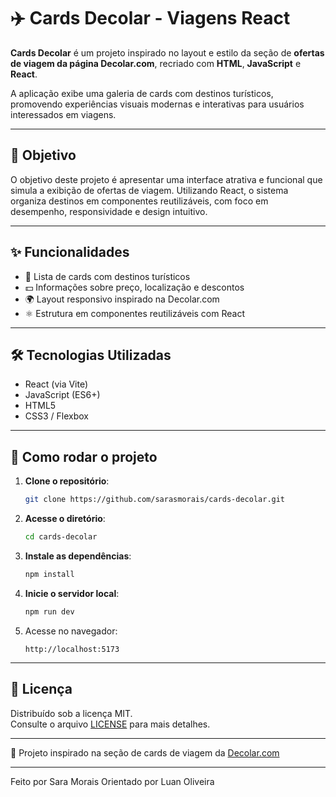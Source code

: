 # ✈️ Cards Decolar - Viagens React

**Cards Decolar** é um projeto inspirado no layout e estilo da seção de **ofertas de viagem da página Decolar.com**, recriado com **HTML**, **JavaScript** e **React**.

A aplicação exibe uma galeria de cards com destinos turísticos, promovendo experiências visuais modernas e interativas para usuários interessados em viagens.

---

## 🎯 Objetivo

O objetivo deste projeto é apresentar uma interface atrativa e funcional que simula a exibição de ofertas de viagem. Utilizando React, o sistema organiza destinos em componentes reutilizáveis, com foco em desempenho, responsividade e design intuitivo.

---

## ✨ Funcionalidades

- 🧳 Lista de cards com destinos turísticos
- 💵 Informações sobre preço, localização e descontos
- 🌍 Layout responsivo inspirado na Decolar.com
- ⚛️ Estrutura em componentes reutilizáveis com React

---

## 🛠 Tecnologias Utilizadas

- React (via Vite)
- JavaScript (ES6+)
- HTML5
- CSS3 / Flexbox

---

## 🚀 Como rodar o projeto

1. **Clone o repositório**:
   ```bash
   git clone https://github.com/sarasmorais/cards-decolar.git
   ```

2. **Acesse o diretório**:
   ```bash
   cd cards-decolar
   ```

3. **Instale as dependências**:
   ```bash
   npm install
   ```

4. **Inicie o servidor local**:
   ```bash
   npm run dev
   ```

5. Acesse no navegador:
   ```
   http://localhost:5173
   ```

---

## 📄 Licença

Distribuído sob a licença MIT.  
Consulte o arquivo [LICENSE](./LICENSE) para mais detalhes.

---

🎨 Projeto inspirado na seção de cards de viagem da [Decolar.com](https://www.decolar.com/)

---

Feito por Sara Morais
Orientado por Luan Oliveira
